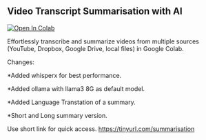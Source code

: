## Video Transcript Summarisation with AI

<a href="https://colab.research.google.com/github/theaidran/ollama_youtube_summarize/blob/main/ollama_youtube_summarize.ipynb" target="_parent">
  <img src="https://colab.research.google.com/assets/colab-badge.svg" alt="Open In Colab"/>
</a>


Effortlessly transcribe and summarize videos from multiple sources (YouTube, Dropbox, Google Drive, local files) in Google Colab.

Changes:

*Added whisperx for best performance.

*Added ollama with llama3 8G as default model.

*Added Language Transtation of a summary.

*Short and Long summary version.

Use short link for quick access. https://tinyurl.com/summarisation 
